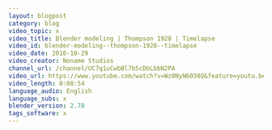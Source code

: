 ```yaml
---
layout: blogpost
category: blog
video_topic: x
video_title: Blender modeling | Thompson 1928 | Timelapse
video_id: blender-modeling--thompson-1928--timelapse
video_date: 2016-10-29
video_creator: Noname Studios
channel_url: /channel/UC7q1uCwbBl7b5cDbLbbN2PA
video_url: https://www.youtube.com/watch?v=Wz0NyN6038Q&feature=youtu.be
video_length: 0:08:54
language_audio: English
language_subs: x
blender_version: 2.78
tags_software: x
---
```

